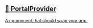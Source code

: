 ## [📄️<!-- --> <!-- -->PortalProvider](/react-native-teleport/pr-preview/pr-33/docs/api/components/portal-provider.md)

[A component that should wrap your app.](/react-native-teleport/pr-preview/pr-33/docs/api/components/portal-provider.md)
